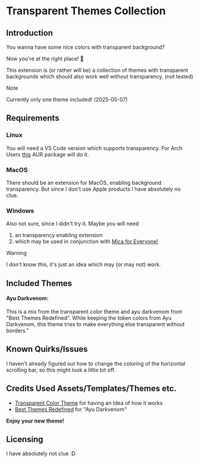 # Transparent Themes Collection

## Introduction

You wanna have some nice colors with transparent background?

Now you're at the right place! 🥳

This extension is (or rather *will* be) a collection of themes with transparent backgrounds which should also work well without transparency. (not tested)

> [!NOTE]
> Currently only one theme included! (2025-05-07)

## Requirements

### Linux

You will need a VS Code version which supports transparency. For Arch Users [this](https://aur.archlinux.org/packages/code-translucent) AUR package will do it.

### MacOS

There should be an extension for MacOS, enabling background transparency. But since I don't use Apple products I have absolutely no clue.

### Windows

Also not sure, since I didn't try it. Maybe you will need

1. an transparency enabling extension
2. which may be used in conjunction with [Mica for Everyone!](https://github.com/MicaForEveryone/MicaForEveryone)

> [!WARNING]
> I don't know this, it's just an idea which may (or may not) work.

## Included Themes

#### **Ayu Darkvenom**:

This is a mix from the transparent color theme and ayu darkvenom from \"Best Themes Redefined\". While keeping the token colors from Ayu Darkvenom, this theme tries to make everything else transparent without borders."

## Known Quirks/Issues

I haven't already figured out how to change the coloring of the horizontal scrolling bar, so this might look a little bit off.

## Credits Used Assets/Templates/Themes etc.

- [Transparent Color Theme](https://marketplace.visualstudio.com/items?itemName=alexowl.transparent-color-theme) for having an Idea of how it works
- [Best Themes Redefined](https://marketplace.visualstudio.com/items?itemName=lakshits11.best-themes-redefined) for "Ayu Darkvenom"

**Enjoy your new theme!**

## Licensing

I have absolutely not clue :D
